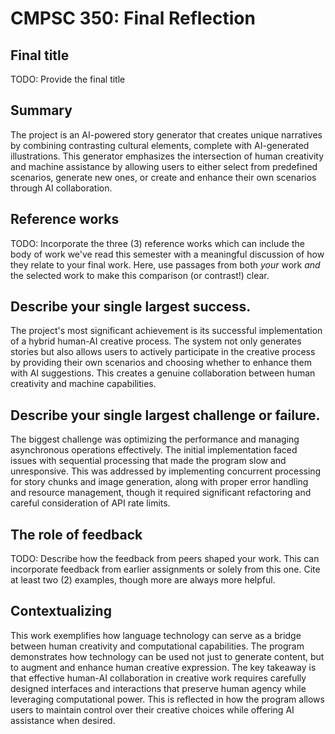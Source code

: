 # CMPSC 350: Final Reflection

## Final title

TODO: Provide the final title

## Summary

The project is an AI-powered story generator that creates unique narratives by combining contrasting cultural elements, complete with AI-generated illustrations. This generator emphasizes the intersection of human creativity and machine assistance by allowing users to either select from predefined scenarios, generate new ones, or create and enhance their own scenarios through AI collaboration.

## Reference works

TODO: Incorporate the three (3) reference works which can include the body of work we've read this 
semester with a meaningful discussion of how they relate to your final work. Here, use
passages from both _your_ work _and_ the selected work to make this comparison (or 
contrast!) clear.

## Describe your single largest success.

The project's most significant achievement is its successful implementation of a hybrid human-AI creative process. The system not only generates stories but also allows users to actively participate in the creative process by providing their own scenarios and choosing whether to enhance them with AI suggestions. This creates a genuine collaboration between human creativity and machine capabilities.

## Describe your single largest challenge or failure.

The biggest challenge was optimizing the performance and managing asynchronous operations effectively. The initial implementation faced issues with sequential processing that made the program slow and unresponsive. This was addressed by implementing concurrent processing for story chunks and image generation, along with proper error handling and resource management, though it required significant refactoring and careful consideration of API rate limits.

## The role of feedback

TODO: Describe how the feedback from peers shaped your work. This can incorporate feedback
from earlier assignments or solely from this one. Cite at least two (2) examples, though
more are always more helpful.

## Contextualizing

This work exemplifies how language technology can serve as a bridge between human creativity and computational capabilities. The program demonstrates how technology can be used not just to generate content, but to augment and enhance human creative expression. The key takeaway is that effective human-AI collaboration in creative work requires carefully designed interfaces and interactions that preserve human agency while leveraging computational power. This is reflected in how the program allows users to maintain control over their creative choices while offering AI assistance when desired.